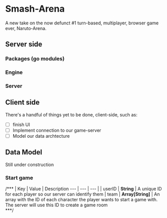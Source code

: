 # Smash-Arena
A new take on the now defunct #1 turn-based, multiplayer, browser game ever, Naruto-Arena.

## Server side
### Packages (go modules)
### Engine
### Server 

## Client side
There's a handful of things yet to be done, client-side, such as:
- [ ] finish UI
- [ ] Implement connection to our game-server
- [ ] Model our data archtecture   

## Data Model
Still under construction
### Start game

/***
| Key | Value | Description
--- | --- | --- |
| userID | **String** | A unique ID for each player so our server can identify them
| team | **Array[String]** | An array with the ID of each character the player wants to start a game with. The server will use this ID to create a game room  
***/